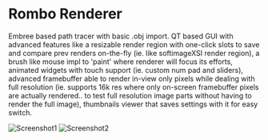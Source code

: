 Rombo Renderer
==============

Embree based path tracer with basic .obj import. 
QT based GUI with advanced features like a resizable render region with one-click slots to save and compare prev renders on-the-fly (ie. like softimageXSI render region), a brush like mouse impl to 'paint' where renderer will focus its efforts, animated widgets with touch support (ie. custom num pad and sliders), advanced framebuffer able to render in-view only pixels while dealing with full resolution (ie. supports 16k res where only on-screen framebuffer pixels are actually rendered.. to test full resolution image parts without having to render the full image), thumbnails viewer that saves settings with it for easy switch.      


![Screenshot1](https://github.com/RomboDev/rombo/blob/alpha_001/screenshots/rombo_snapshot.png?raw=true)
![Screenshot2](https://github.com/RomboDev/rombo/blob/alpha_001/screenshots/rombo_snapshot4b.png?raw=true)
